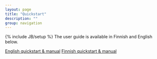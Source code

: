```yaml
---
layout: page
title: "Quickstart"
description: ""
group: navigation
---
```

{% include JB/setup %}
The user guide is available in Finnish and English below.

[English quickstart & manual](englishguide.html)
[Finnish quickstart & manual](finnishguide.html)
